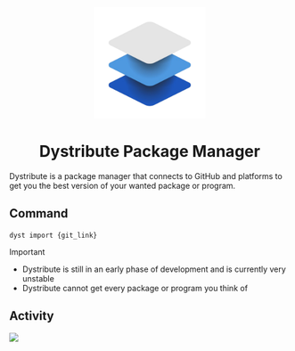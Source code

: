 <p align="center">
  <img src="https://github.com/MuffinLorde/Dystribute/blob/main/logo.png" height="200">
  <h1 align="center">Dystribute Package Manager</h1>
</p>
Dystribute is a package manager that connects to GitHub and platforms to get you the best version of your wanted package or program. </br>

## Command

```
dyst import {git_link}
```

  > [!IMPORTANT]
> - Dystribute is still in an early phase of development and is currently very unstable </br>
> - Dystribute cannot get every package or program you think of

## Activity
<img src="https://repobeats.axiom.co/api/embed/ce40cb71849b41715ef4932f62d4d77bdac2b77c.svg" width="1000">
